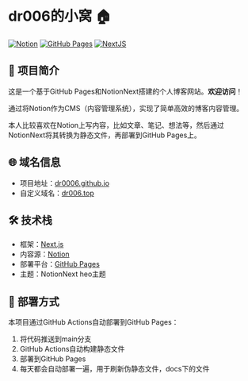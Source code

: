 # dr006的小窝 🏠

[![Notion](https://img.shields.io/badge/CMS-Notion-black)](https://www.notion.so/)
[![GitHub Pages](https://img.shields.io/badge/GitHub%20Pages-active-brightgreen)](https://dr0006.github.io)
[![NextJS](https://img.shields.io/badge/Framework-Next.js-blue)](https://nextjs.org/)

## 📝 项目简介

这是一个基于GitHub Pages和NotionNext搭建的个人博客网站。**欢迎访问**！

通过将Notion作为CMS（内容管理系统），实现了简单高效的博客内容管理。

本人比较喜欢在Notion上写内容，比如文章、笔记、想法等，然后通过NotionNext将其转换为静态文件，再部署到GitHub Pages上。

## 🌐 域名信息

- 项目地址：[dr0006.github.io](https://dr0006.github.io)
- 自定义域名：[dr006.top](https://dr006.top)

## 🛠️ 技术栈

- 框架：[Next.js](https://nextjs.org/)
- 内容源：[Notion](https://www.notion.so/)
- 部署平台：[GitHub Pages](https://pages.github.com/)
- 主题：NotionNext heo主题

## 🚀 部署方式

本项目通过GitHub Actions自动部署到GitHub Pages：

1. 将代码推送到main分支
2. GitHub Actions自动构建静态文件
3. 部署到GitHub Pages
4. 每天都会自动部署一遍，用于刷新伪静态文件，docs下的文件

